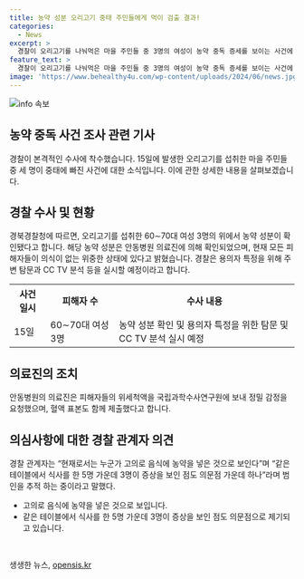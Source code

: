 ```yaml
---
title: 농약 성분 오리고기 중태 주민들에게 먹이 검출 결과!
categories:
  - News
excerpt: >
  경찰이 오리고기를 나눠먹은 마을 주민들 중 3명의 여성이 농약 중독 증세를 보이는 사건에 본격 수사에 착수했다. 봉화군 농약 성분 확인 후 경로당 회원 등의 탐문과 CCTV 분석 등을 실시할 예정이다. 의료진은 피해자들의 혈액과 위세척액을 분석하고 있는 가운데, 병원 측은 피해자들이 의식을 회복하지 못한 위중한 상태임을 밝혔다. 사건 경로당 회원 41명 중 3명의 중독 증세를 보인 것으로 파악됐으며, 경찰은 고의적인 중독 가능성을 염두에 두고 수사 중이라고 밝혔다.
feature_text: >
  경찰이 오리고기를 나눠먹은 마을 주민들 중 3명의 여성이 농약 중독 증세를 보이는 사건에 본격 수사에 착수했다. 봉화군 농약 성분 확인 후 경로당 회원 등의 탐문과 CCTV 분석 등을 실시할 예정이다. 의료진은 피해자들의 혈액과 위세척액을 분석하고 있는 가운데, 병원 측은 피해자들이 의식을 회복하지 못한 위중한 상태임을 밝혔다. 사건 경로당 회원 41명 중 3명의 중독 증세를 보인 것으로 파악됐으며, 경찰은 고의적인 중독 가능성을 염두에 두고 수사 중이라고 밝혔다.
image: 'https://www.behealthy4u.com/wp-content/uploads/2024/06/news.jpg'
---
```


<p><img src="https://www.behealthy4u.com/wp-content/uploads/2024/06/news.jpg" alt="info 속보" /></p>

<h2 data-ke-size="size26">농약 중독 사건 조사 관련 기사</h2>

<p data-ke-size="size16">경찰이 본격적인 수사에 착수했습니다. 15일에 발생한 오리고기를 섭취한 마을 주민들 중 세 명이 중태에 빠진 사건에 대한 소식입니다. 이에 관한 상세한 내용을 살펴보겠습니다.</p>

<h2 data-ke-size="size24">경찰 수사 및 현황</h2>

<p data-ke-size="size16">경북경찰청에 따르면, 오리고기를 섭취한 60∼70대 여성 3명의 위에서 농약 성분이 확인됐다고 합니다. 해당 농약 성분은 안동병원 의료진에 의해 확인되었으며, 현재 모든 피해자들이 의식이 없는 위중한 상태에 있다고 밝혔습니다. 경찰은 용의자 특정을 위해 주변 탐문과 CC TV 분석 등을 실시할 예정이라고 합니다.</p>

<table>
  <tr>
    <th>사건 일시</th>
    <th>피해자 수</th> 
    <th>수사 내용</th>
  </tr>
  <tr>
    <td>15일</td>
    <td>60∼70대 여성 3명</td>
    <td>농약 성분 확인 및 용의자 특정을 위한 탐문 및 CC TV 분석 실시 예정</td>
  </tr>
</table>

<h2 data-ke-size="size24">의료진의 조치</h2>

<p data-ke-size="size16">안동병원의 의료진은 피해자들의 위세척액을 국립과학수사연구원에 보내 정밀 감정을 요청했으며, 혈액 표본도 함께 제출했다고 합니다.</p>

<h2 data-ke-size="size24">의심사항에 대한 경찰 관계자 의견</h2>

<p data-ke-size="size16">경찰 관계자는 “현재로서는 누군가 고의로 음식에 농약을 넣은 것으로 보인다”며 “같은 테이블에서 식사를 한 5명 가운데 3명이 증상을 보인 점도 의문점 가운데 하나”라며 범인을 추적 하는 중이라고 말했다.</p>

<ul>
  <li>고의로 음식에 농약을 넣은 것으로 보입니다.</li>
  <li>같은 테이블에서 식사를 한 5명 가운데 3명이 증상을 보인 점도 의문점으로 제기되고 있습니다.</li>
</ul>

<p data-ke-size="size16">&nbsp;</p>
생생한 뉴스, <a href="https://opensis.kr" rel="dofollow">opensis.kr</a>


